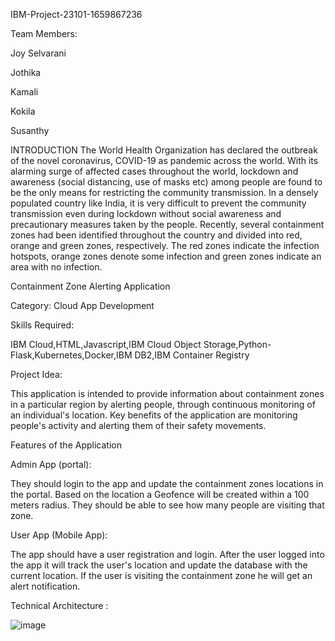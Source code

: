 IBM-Project-23101-1659867236

Team Members:

Joy Selvarani 

Jothika 

Kamali

Kokila

Susanthy

INTRODUCTION
The World Health Organization has declared the outbreak of the novel coronavirus, COVID-19 
as pandemic across the world. With its alarming surge of affected cases throughout the world, 
lockdown and awareness (social distancing, use of masks etc) among people are found to be the 
only means for restricting the community transmission. In a densely populated country like India, 
it is very difficult to prevent the community transmission even during lockdown without social 
awareness and precautionary measures taken by the people. Recently, several containment zones 
had been identified throughout the country and divided into red, orange and green zones, 
respectively. The red zones indicate the infection hotspots, orange zones denote some infection 
and green zones indicate an area with no infection.




Containment Zone Alerting Application


Category: Cloud App Development 


Skills Required:

IBM Cloud,HTML,Javascript,IBM Cloud Object Storage,Python-Flask,Kubernetes,Docker,IBM DB2,IBM Container Registry


Project Idea: 

This application is intended to provide information about containment zones in a particular region by alerting people, through continuous monitoring of an individual's location. Key benefits of the application are monitoring people's activity and alerting them of their safety movements.


Features of the Application

 Admin App (portal):
 
They should login to the app and update the containment zones locations in the portal. Based on the location a Geofence will be created within a 100 meters radius. They should be able to see how many people are visiting that zone.

 User App (Mobile App):
 
The app should have a user registration and login. After the user logged into the app it will track the user's location and update the database with the current location. If the user is visiting the containment zone he will get an alert notification.


Technical Architecture :


![image](https://user-images.githubusercontent.com/80347261/190904768-1be9d638-a25e-482d-9ec1-7279bc204cc5.png)
